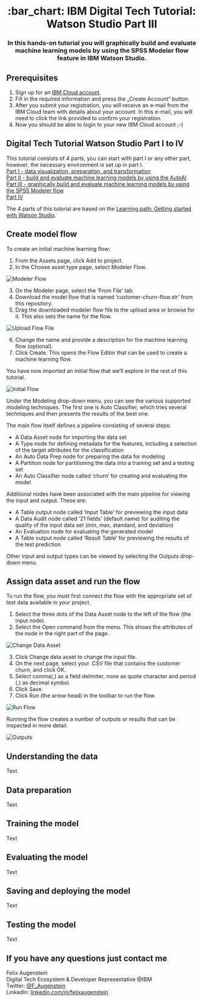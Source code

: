 <h1 align="center" style="border-bottom: none;">:bar_chart: IBM Digital Tech Tutorial: Watson Studio Part III</h1>
<h3 align="center">In this hands-on tutorial you will graphically build and evaluate machine learning models by using the SPSS Modeler flow feature in IBM Watson Studio.</h3>

## Prerequisites

1. Sign up for an [IBM Cloud account](https://cloud.ibm.com/registration).
2. Fill in the required information and press the „Create Account“ button.
3. After you submit your registration, you will receive an e-mail from the IBM Cloud team with details about your account. In this e-mail, you will need to click the link provided to confirm your registration.
4. Now you should be able to login to your new IBM Cloud account ;-)

## Digital Tech Tutorial Watson Studio Part I to IV

This tutorial consists of 4 parts, you can start with part I or any other part, however, the necessary environment is set up in part I.<br>
[Part I - data visualization, preparation, and transformation](https://github.com/FelixAugenstein/digital-tech-tutorial-watson-studio)<br>
[Part II - build and evaluate machine learning models by using the AutoAI](https://github.com/FelixAugenstein/digital-tech-tutorial-watson-studio-part-ii/)<br>
[Part III - graphically build and evaluate machine learning models by using the SPSS Modeler flow](https://github.com/FelixAugenstein/digital-tech-tutorial-watson-studio-part-iii/)<br>
[Part IV](https://github.com/FelixAugenstein/digital-tech-tutorial-watson-studio-part-iv/)

The 4 parts of this tutorial are based on the [Learning path: Getting started with Watson Studio](https://developer.ibm.com/series/learning-path-watson-studio/).

## Create model flow

To create an initial machine learning flow:

1. From the Assets page, click Add to project.
2. In the Choose asset type page, select Modeler Flow.

![Modeler Flow](readme_images/modeler-flow.png)

3. On the Modeler page, select the ‘From File’ tab.
4. Download the model flow that is named ‘customer-churn-flow.str’ from this repository.
5. Drag the downloaded modeler flow file to the upload area or browse for it. This also sets the name for the flow.

![Upload Flow File](readme_images/upload-flow-file.png)

6. Change the name and provide a description for the machine learning flow (optional).
7. Click Create. This opens the Flow Editor that can be used to create a machine learning flow.

You have now imported an initial flow that we’ll explore in the rest of this tutorial.

![Initial Flow](readme_images/initial-flow.png)

Under the Modeling drop-down menu, you can see the various supported modeling techniques. The first one is Auto Classifier, which tries several techniques and then presents the results of the best one.

The main flow itself defines a pipeline consisting of several steps:

- A Data Asset node for importing the data set
- A Type node for defining metadata for the features, including a selection of the target attributes for the classification
- An Auto Data Prep node for preparing the data for modeling
- A Partition node for partitioning the data into a training set and a testing set
- An Auto Classifier node called ‘churn’ for creating and evaluating the model

Additional nodes have been associated with the main pipeline for viewing the input and output. These are:
- A Table output node called ‘Input Table’ for previewing the input data
- A Data Audit node called ’21 fields’ (default name) for auditing the quality of the input data set (min, max, standard, and deviation)
- An Evaluation node for evaluating the generated model
- A Table output node called ‘Result Table’ for previewing the results of the test prediction

Other input and output types can be viewed by selecting the Outputs drop-down menu.

## Assign data asset and run the flow

To run the flow, you must first connect the flow with the appropriate set of test data available in your project.

1. Select the three dots of the Data Asset node to the left of the flow (the input node).
2. Select the Open command from the menu. This shows the attributes of the node in the right part of the page. 

![Change Data Asset](readme_images/change-data-asset.png)

3. Click Change data asset to change the input file. 
4. On the next page, select your .CSV file that contains the customer churn, and click OK. 
5. Select comma(,) as a field delimiter, none as quote character and period (.) as decimal symbol.
6. Click Save.
7. Click Run (the arrow head) in the toolbar to run the flow.

![Run Flow](readme_images/run-flow.png)

Running the flow creates a number of outputs or results that can be inspected in more detail.

![Outputs](readme_images/outputs.png)

## Understanding the data

Text

## Data preparation

Text

## Training the model

Text

## Evaluating the model

Text

## Saving and deploying the model

Text

## Testing the model

Text

## If you have any questions just contact me
Felix Augenstein<br>
Digital Tech Ecosystem & Developer Representative @IBM<br>
Twitter: [@F_Augenstein](https://twitter.com/F_Augenstein)<br>
LinkedIn: [linkedin.com/in/felixaugenstein](https://www.linkedin.com/in/felixaugenstein/)
